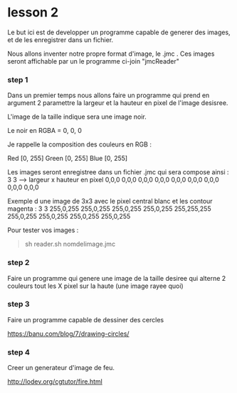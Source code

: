 # lesson 2

Le but ici est de developper un programme capable de generer des images, et de les enregistrer dans  un fichier.

Nous allons inventer notre propre format d'image, le .jmc .
Ces images seront affichable par un le programme ci-join "jmcReader"

### step 1

Dans un premier temps nous allons faire un programme qui prend en argument 2 paramettre la largeur et la hauteur en pixel de l'image desisree.

L'image de la taille indique sera une image noir.

Le noir en RGBA = 0, 0, 0

Je rappelle la composition des couleurs en RGB :

Red [0, 255]
Green [0, 255]
Blue [0, 255]

Les images seront enregistree dans un fichier .jmc qui sera compose ainsi :
3 3 --> largeur x hauteur en pixel
0,0,0 0,0,0 0,0,0 
0,0,0 0,0,0 0,0,0 
0,0,0 0,0,0 0,0,0 

Exemple d une image de 3x3 avec le pixel central blanc et les contour magenta :
3 3
255,0,255 255,0,255 255,0,255
255,0,255 255,255,255 255,0,255
255,0,255 255,0,255 255,0,255

Pour tester vos images :
> sh reader.sh nomdelimage.jmc

### step 2

Faire un programme qui genere une image de la taille desiree qui alterne 2 couleurs tout les X pixel sur la haute (une image rayee quoi)

### step 3

Faire un programme capable de dessiner des cercles

https://banu.com/blog/7/drawing-circles/

### step 4

Creer un generateur d'image de feu.

http://lodev.org/cgtutor/fire.html